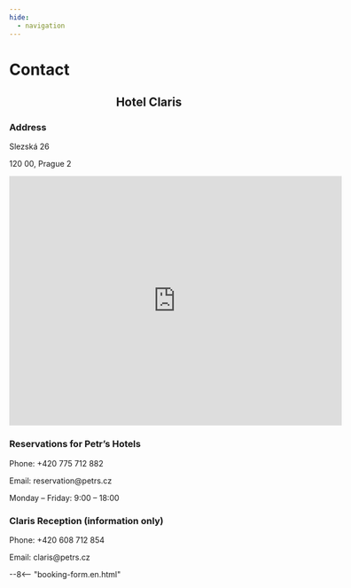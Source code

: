 ```yaml
---
hide:
  - navigation
---
```


# **Contact**

<h2 style="text-align: center; font-weight: bold;">Hotel Claris</h2>

### **Address**
<div class="info-text">
<p>Slezská 26</p>
<p>120 00, Prague 2</p>
</div>

<div style="text-align: center;">
<iframe src="https://www.google.com/maps/embed?pb=!1m14!1m8!1m3!1d2560.5862407373115!2d14.428843!3d50.07531!3m2!1i1024!2i768!4f13.1!3m3!1m2!1s0x470b948c714ac34b%3A0x9ba09e79cf56d2d0!2sHotel%20Legie!5e0!3m2!1sen!2scz!4v1752239056927!5m2!1sen!2scz" width="600" height="450" style="border:0;" allowfullscreen="" loading="lazy" referrerpolicy="no-referrer-when-downgrade"></iframe>
</div>

### **Reservations for Petr’s Hotels**

<div class="info-text">
<p>Phone: +420 775 712 882</p>
<p>Email: reservation@petrs.cz</p>
<p>Monday – Friday:  9:00 – 18:00</p>
</div>

### **Claris Reception (information only)**
<div class="info-text">
<p>Phone: +420 608 712 854</p>
<p>Email: claris@petrs.cz</p>
</div>

--8<-- "booking-form.en.html"